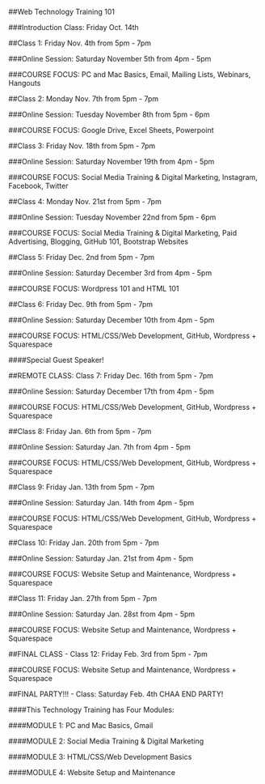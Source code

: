 ##Web Technology Training 101


###Introduction Class: Friday Oct. 14th


##Class 1: Friday Nov. 4th from 5pm - 7pm


###Online Session: Saturday November 5th from 4pm - 5pm


###COURSE FOCUS: PC and Mac Basics, Email, Mailing Lists, Webinars, Hangouts


##Class 2: Monday Nov. 7th from 5pm - 7pm


###Online Session: Tuesday November 8th from 5pm - 6pm


###COURSE FOCUS:  Google Drive, Excel Sheets, Powerpoint


##Class 3: Friday Nov. 18th from 5pm - 7pm


###Online Session: Saturday November 19th  from 4pm - 5pm


###COURSE FOCUS: Social Media Training & Digital Marketing, Instagram, Facebook, Twitter


##Class 4: Monday Nov. 21st from 5pm - 7pm


###Online Session: Tuesday November 22nd from 5pm - 6pm


###COURSE FOCUS: Social Media Training & Digital Marketing, Paid Advertising, Blogging, GitHub 101, Bootstrap Websites


##Class 5: Friday Dec. 2nd from 5pm - 7pm


###Online Session: Saturday December 3rd  from 4pm - 5pm


###COURSE FOCUS: Wordpress 101 and HTML 101


##Class 6: Friday Dec. 9th from 5pm - 7pm


###Online Session: Saturday December 10th from 4pm - 5pm


###COURSE FOCUS: HTML/CSS/Web Development, GitHub, Wordpress + Squarespace

####Special Guest Speaker!


##REMOTE CLASS: Class 7: Friday Dec. 16th from 5pm - 7pm


###Online Session: Saturday December 17th from 4pm - 5pm


###COURSE FOCUS: HTML/CSS/Web Development, GitHub, Wordpress + Squarespace


##Class 8: Friday Jan. 6th from 5pm - 7pm


###Online Session: Saturday Jan. 7th from 4pm - 5pm


###COURSE FOCUS: HTML/CSS/Web Development, GitHub, Wordpress + Squarespace


##Class 9: Friday Jan. 13th from 5pm - 7pm


###Online Session: Saturday Jan. 14th from 4pm - 5pm


###COURSE FOCUS: HTML/CSS/Web Development, GitHub, Wordpress + Squarespace


##Class 10: Friday Jan. 20th from 5pm - 7pm


###Online Session: Saturday Jan. 21st from 4pm - 5pm


###COURSE FOCUS: Website Setup and Maintenance, Wordpress + Squarespace


##Class 11: Friday Jan. 27th from 5pm - 7pm


###Online Session: Saturday Jan. 28st from 4pm - 5pm


###COURSE FOCUS: Website Setup and Maintenance, Wordpress + Squarespace


##FINAL CLASS - Class 12: Friday Feb. 3rd from 5pm - 7pm


###COURSE FOCUS: Website Setup and Maintenance, Wordpress + Squarespace

##FINAL PARTY!!! - Class: Saturday Feb. 4th CHAA END PARTY!

####This Technology Training has Four Modules:


####MODULE 1: PC and Mac Basics, Gmail 


####MODULE 2: Social Media Training & Digital Marketing


####MODULE 3: HTML/CSS/Web Development Basics


####MODULE 4: Website Setup and Maintenance
